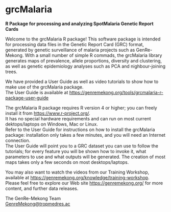 # grcMalaria
<b>R Package for processing and analyzing SpotMalaria Genetic Report Cards</b>

Welcome to the grcMalaria R package!
This software package is intended for processing data files in the Genetic Report Card (GRC) format, generated by genetic surveillance of malaria projects such as GenRe-Mekong. With a small number of simple R commads, the grcMalaria library generates maps of prevalence, allele proportions, diversity and clustering, as well as genetic epidemiology analyses such as PCA and nighbour-joining trees.

We have provided a User Guide as well as video tutorials to show how to make use of the grcMalaria package.
<br/>The User Guide is available at https://genremekong.org/tools/grcmalaria-r-package-user-guide

The grcMalaria R package requires R version 4 or higher; you can freely install it from https://www.r-project.org/.
<br/>It has no special hardware requirements and can run on most current dektops/laptops on Windows, Mac or Linux.
<br/>Refer to the User Guide for instructions on how to install the grcMalaria package: installation only takes a few minutes, and you will need an Internet connection.
<br/>The User Guide will point you to a GRC dataset you can use to follow the tutorials; for every feature you will be shown how to invoke it, what parameters to use and what outputs will be generated. The creation of most maps takes only a few seconds on most desktops/laptops.

You may also want to watch the videos from our Training Workshop, available at https://genremekong.org/knowledge/training-workshop.
<br/>Please feel free to explore our Web site https://genremekong.org/ for more content, and further data releases.

The GenRe-Mekong Team
<br/>GenreMekong@tropmedres.ac
